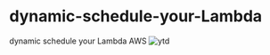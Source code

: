 # dynamic-schedule-your-Lambda
dynamic schedule your Lambda AWS 
![ytd](https://user-images.githubusercontent.com/39345855/115998039-69f00a00-a5b3-11eb-812d-2a379ad42f5e.png)

